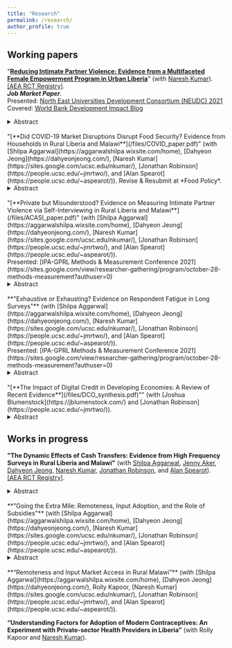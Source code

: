 ```yaml
---
title: "Research"
permalink: /research/
author_profile: true
---
```


<h2> Working papers </h2>

"[**Reducing Intimate Partner Violence: Evidence from a Multifaceted Female Empowerment Program in Urban Liberia**](/files/RC_paper.pdf)" (with [Naresh Kumar](https://sites.google.com/ucsc.edu/nkumar/)). [[AEA RCT Registry]](https://www.socialscienceregistry.org/trials/4488). <br/>
***Job Market Paper***. <br/>
Presented: [North East Universities Development Consortium (NEUDC) 2021](https://sites.google.com/view/neudc2021) <br/>
Covered: [World Bank Development Impact Blog](https://blogs.worldbank.org/impactevaluations/holistic-approach-tackling-intimate-partner-violence-among-marginalized-women) <br/>
<details> 
  <summary>Abstract</summary> 

  Intimate partner violence (IPV) is a global public health challenge associated with adverse health effects and economic costs to both survivors and society, but there is limited evidence on how it can be effectively prevented or reduced. Designing and evaluating interventions targeted at IPV is challenging because the underlying factors of IPV are so intertwined that it can be explained only by a variety of sociocultural factors in addition to personal and interpersonal elements. This paper evaluates a randomized controlled trial of a multifaceted female empowerment program in Monrovia, Liberia, where the baseline IPV prevalence is particularly high. The program intervention includes intensive psychosocial therapy and vocational skills training throughout a full year. About 12 months after program completion, we find the program significantly reduced the proportion of women who experienced emotional, physical, and sexual IPV by 10-26 percentage points (from control bases of 24-62 percent). While there are multiple pathways through which IPV could be impacted, one channel is that the business training was highly effective: labor supply increased by 37 percent and expenditure by 49 percent. While one focus of the program is psychological empowerment, we find positive but statistically insignificant effects on distress and happiness indices. We also find improvements in social norms around IPV: perceived justifiability of IPV reduced by 0.3 standard deviations. 
</details> 
<br/>
"[**Did COVID-19 Market Disruptions Disrupt Food Security? Evidence from Households in Rural Liberia and Malawi**](/files/COVID_paper.pdf)" (with [Shilpa Aggarwal](https://aggarwalshilpa.wixsite.com/home), [Dahyeon Jeong](https://dahyeonjeong.com/), [Naresh Kumar](https://sites.google.com/ucsc.edu/nkumar/), [Jonathan Robinson](https://people.ucsc.edu/~jmrtwo/), and [Alan Spearot](https://people.ucsc.edu/~aspearot/)). Revise & Resubmit at *Food Policy*. <br/>
<details>
  <summary>Abstract</summary>

  We use data collected from panel phone surveys to quantify the effect of market disruptions due to COVID-19 lockdowns on food security of households in rural Liberia and Malawi. We estimate effects using two distinct empirical approaches: (a) an event study around the date of the lockdowns (March to July 2020), and (b) a difference-in-differences analysis comparing the lockdown period in 2020 to the same months in 2021, which helps us control for any seasonal effects. In both countries, market activity was severely disrupted and we observe declines in expenditures. However, we find no evidence of declines in food security.
</details> 
<br/>
"[**Private but Misunderstood? Evidence on Measuring Intimate Partner Violence via Self-Interviewing in Rural Liberia and Malawi**](/files/ACASI_paper.pdf)" (with [Shilpa Aggarwal](https://aggarwalshilpa.wixsite.com/home), [Dahyeon Jeong](https://dahyeonjeong.com/), [Naresh Kumar](https://sites.google.com/ucsc.edu/nkumar/), [Jonathan Robinson](https://people.ucsc.edu/~jmrtwo/), and [Alan Spearot](https://people.ucsc.edu/~aspearot/)). <br/>
Presented: [IPA-GPRL Methods & Measurement Conference 2021](https://sites.google.com/view/researcher-gathering/program/october-28-methods-measurement?authuser=0) <br/>
<details>
  <summary>Abstract</summary> 

  Women may under-report intimate partner violence (IPV) in surveys due to a variety of social and psychological factors. We conduct a measurement experiment in rural Liberia and Malawi in which women were asked IPV questions via either self-interviewing (SI), which does not require interaction with an enumerator, or face-to-face interviewing (FTFI) with an enumerator. We find that about a third of women incorrectly answer basic screening questions, and that SI generates placebo effects on innocuous questions. Because the probability of responding "yes" to any specific IPV question is less than 50%, and that IPV is typically reported as an index (reporting yes to at least one question in a category of violence), such misunderstanding will tend to *increase* IPV reporting. In Malawi, we find that SI dramatically increases reported IPV, with the incidence of any type of IPV increasing by 13 percentage points on a base of 20%; in Liberia, we find an insignificant and modest increase of 3 percentage points on a base of 39%. Our results suggest SI may spuriously increase reported IPV rates. 
</details> 
<br/>
**"Exhaustive or Exhausting? Evidence on Respondent Fatigue in Long Surveys"** (with [Shilpa Aggarwal](https://aggarwalshilpa.wixsite.com/home), [Dahyeon Jeong](https://dahyeonjeong.com/), [Naresh Kumar](https://sites.google.com/ucsc.edu/nkumar/), [Jonathan Robinson](https://people.ucsc.edu/~jmrtwo/), and [Alan Spearot](https://people.ucsc.edu/~aspearot/)). <br/>
Presented: [IPA-GPRL Methods & Measurement Conference 2021](https://sites.google.com/view/researcher-gathering/program/october-28-methods-measurement?authuser=0) <br/>
<details>
  <summary>Abstract</summary> 

  Living standards measurement surveys require the sustained attention of a respondent for several hours. We quantify survey fatigue in a measurement experiment in rural Liberia and Malawi in which we randomized the order in which various questions appeared in a 2-3 hour-long in-person baseline and endline surveys. The surveys were conducted as part of an evaluation of cash transfers. For an extra 30 minutes of survey time, we find that respondents are about 5-10% more likely to skip a question. Because they skip more questions, the total monetary value of aggregated categories such as assets or expenditures decline. This effect is quite large for some categories: for example, an extra 30 minutes lowers food expenditures by 12.5% and the value of transfers received by 22% and the value of transfers given by 39%. This decrease implies that cash treatment effects will be attenuated for outcomes measured later in the survey, and this is what we find.
</details> 
<br/>
"[**The Impact of Digital Credit in Developing Economies: A Review of Recent Evidence**](/files/DCO_synthesis.pdf)"" (with [Joshua Blumenstock](https://jblumenstock.com/) and [Jonathan Robinson](https://people.ucsc.edu/~jmrtwo/)). <br/>
<details>
  <summary>Abstract</summary> 

  In recent years, a new generation of "digital credit" products have transformed the consumer lending landscape in many low- and middle-income countries. Offering short-term, high-interest loans via mobile phones or other digital platforms, these products have become wildly popular. This article reviews the small but emerging evidence on the welfare impacts of digital credit. These studies document very high rates of takeup -- well in excess of traditional microcredit -- despite the fact that customers often do not understand the terms of their loans. Overall, there is little evidence that access to credit has consistent positive impacts on borrower welfare, though two impact evaluations document positive effects on resilience and subjective well-being, respectively. No study finds statistically significant negative impacts of digital credit. 
</details>


<h2> Works in progress </h2>

**"The Dynamic Effects of Cash Transfers: Evidence from High Frequency Surveys in Rural Liberia and Malawi"** (with [Shilpa Aggarwal](https://aggarwalshilpa.wixsite.com/home), [Jenny Aker](https://sites.tufts.edu/jennyaker/), [Dahyeon Jeong](https://dahyeonjeong.com/), [Naresh Kumar](https://sites.google.com/ucsc.edu/nkumar/), [Jonathan Robinson](https://people.ucsc.edu/~jmrtwo/), and [Alan Spearot](https://people.ucsc.edu/~aspearot/)). [[AEA RCT Registry]](https://www.socialscienceregistry.org/trials/4869). <br/>
<details>
  <summary>Abstract</summary>

  We evaluate an unconditional cash transfer program implemented by the NGO GiveDirectly. We work in 600 rural villages in Liberia and Malawi, with half receiving transfers of $250-750 per household. We investigate cash effects on a host of household welfare outcomes. Our preliminary results show significant effects on most of our primary outcomes, about 18 months after households received their first transfers. We also examine the dynamic effects of cash transfers via monthly phone surveys over two years. We find that the effect of cash on household expenditures dissipates quickly. We also find that the effect on food security diminishes over time, though the effects are still significant two years later. 
</details>
<br/>
**"Going the Extra Mile: Remoteness, Input Adoption, and the Role of Subsidies"** (with [Shilpa Aggarwal](https://aggarwalshilpa.wixsite.com/home), [Dahyeon Jeong](https://dahyeonjeong.com/), [Naresh Kumar](https://sites.google.com/ucsc.edu/nkumar/), [Jonathan Robinson](https://people.ucsc.edu/~jmrtwo/), and [Alan Spearot](https://people.ucsc.edu/~aspearot/)). <br/>
<details>
  <summary>Abstract</summary>

  Farmers in sub-Saharan Africa typically use much less than the recommended amounts of productivity-enhancing inputs like fertilizer, and this usage (and productivity) gap is even greater for those located in remote areas. We study the effect of agricultural input subsidies on input usage, and on the input usage-remoteness gradient using a unique policy experiment: the randomization of the Malawi Farm Input Subsidy Program (FISP). The subsidy is worth approximately 75% of the cost of inputs (roughly $50), but requires farmers to travel to input retailers to redeem the coupon, such that the delivered price of subsidized inputs is increasing with remoteness. We find that the subsidy increased fertilizer use on average, but only modestly (due to high levels of input usage in the control group), and we find no lasting impact of the program. We find no remoteness gradient in take-up of subsidized fertilizer - in this context, travel costs have no deterring effect on subsidy take-up, a result which may be attributable to the size of the subsidy. While remoteness is associated with a decline in fertilizer usage for non-beneficiaries, the gap is completely eliminated for beneficiaries. Our results suggest that subsidy programs like FISP may have a role to play in narrowing spatial inequities in developing countries. 
</details> 
<br/>
**“Remoteness and Input Market Access in Rural Malawi”** (with [Shilpa Aggarwal](https://aggarwalshilpa.wixsite.com/home), [Dahyeon Jeong](https://dahyeonjeong.com/), Rolly Kapoor, [Naresh Kumar](https://sites.google.com/ucsc.edu/nkumar/), [Jonathan Robinson](https://people.ucsc.edu/~jmrtwo/), and [Alan Spearot](https://people.ucsc.edu/~aspearot/)). <br/>

**“Understanding Factors for Adoption of Modern Contraceptives: An Experiment with Private-sector Health Providers in Liberia”** (with Rolly Kapoor and [Naresh Kumar](https://sites.google.com/ucsc.edu/nkumar/)). <br/>
